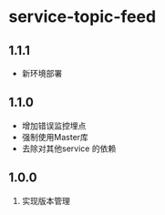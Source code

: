 # service-topic-feed

## 1.1.1
- 新环境部署

## 1.1.0

- 增加错误监控埋点
- 强制使用Master库
- 去除对其他service 的依赖

## 1.0.0
1. 实现版本管理
